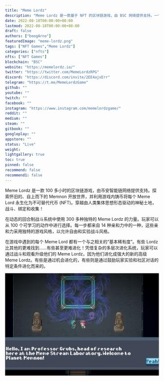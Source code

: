 ```yaml
---
title: "Meme Lordz"
description: "Meme Lordz 是一款基于 NFT 的区块链游戏，由 BSC 网络提供支持。一个自上而下的 RPG，利用 Chainlink VRF 将每个 Meme Lord 永久化为不可替代的 Tok"
date: 2022-08-18T00:00:00+08:00
lastmod: 2022-08-18T00:00:00+08:00
draft: false
authors: ["boogArno"]
featuredImage: "meme-lordz.png"
tags: ["NFT Games","Meme Lordz"]
categories: ["nfts"]
nfts: ["NFT Games"]
blockchain: "BSC"
website: "https://memelordz.io/"
twitter: "https://twitter.com/MemeLordzRPG"
discord: "https://discord.com/invite/2EE4ajxErr"
telegram: "https://t.me/MemeLordzGame"
github: ""
youtube: ""
twitch: ""
facebook: ""
instagram: "https://www.instagram.com/memelordzgame/"
reddit: ""
medium: ""
steam: ""
gitbook: ""
googleplay: ""
appstore: ""
status: "Live"
weight: 
lightgallery: true
toc: true
pinned: false
recommend: false
recommend1: false
---
```

Meme Lordz 是一款 100 多小时的区块链游戏，由币安智能链网络提供支持。探索怀旧的、自上而下的 Memnon 开放世界，并利用游戏内铸币将每个 Meme Lord 永生化为不可替代代币 (NFT)。穿越由人类集体思想形态驱动的神秘土地，战斗、绑定和收集！

在动态的回合制战斗系统中使用 300 多种独特的 Meme Lordz 的力量。玩家可以从 100 个可学习的动作中进行选择。每一步都来自 14 种亲和力中的一种，这些亲和力采用独特的游戏风格，以允许自由和实验战斗风格。

在游戏中遇到的每个 Meme Lord 都有一个与之相关的“基本稀有度”。有些 Lordz 比其他的更难找到……有些甚至更难进化！凭借复杂的多层次进化系统，玩家可以通过战斗和观看升级他们的 Meme Lordz，因为他们进化成强大的新的高级 Meme Lordz。有些是通过机会进化的，有些则是通过鼓励玩家实验和社区对话的特定条件进化而来的。

![memelordz-dapp-games-bsc-image1_4c290cbd3eb3eef977e02098e6bf6fe3](memelordz-dapp-games-bsc-image1_4c290cbd3eb3eef977e02098e6bf6fe3.png)